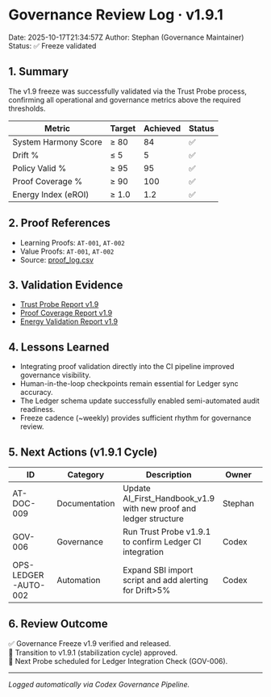 # Governance Review Log · v1.9.1
Date: 2025-10-17T21:34:57Z
Author: Stephan (Governance Maintainer)
Status: ✅ Freeze validated

## 1. Summary
The v1.9 freeze was successfully validated via the Trust Probe process, confirming all operational and governance metrics above the required thresholds.

| Metric | Target | Achieved | Status |
|---------|---------|-----------|---------|
| System Harmony Score | ≥ 80 | 84 | ✅ |
| Drift % | ≤ 5 | 5 | ✅ |
| Policy Valid % | ≥ 95 | 95 | ✅ |
| Proof Coverage % | ≥ 90 | 100 | ✅ |
| Energy Index (eROI) | ≥ 1.0 | 1.2 | ✅ |

## 2. Proof References
- Learning Proofs: `AT-001`, `AT-002`
- Value Proofs: `AT-001`, `AT-002`
- Source: [proof_log.csv](../logs/proofs/proof_log.csv)

## 3. Validation Evidence
- [Trust Probe Report v1.9](./trust_probe_report_v1.9.md)
- [Proof Coverage Report v1.9](./proof_coverage_report_v1.9.md)
- [Energy Validation Report v1.9](./energy_validation_report_v1.9.md)

## 4. Lessons Learned
- Integrating proof validation directly into the CI pipeline improved governance visibility.
- Human-in-the-loop checkpoints remain essential for Ledger sync accuracy.
- The Ledger schema update successfully enabled semi-automated audit readiness.
- Freeze cadence (~weekly) provides sufficient rhythm for governance review.

## 5. Next Actions (v1.9.1 Cycle)
| ID | Category | Description | Owner | Priority |
|----|-----------|-------------|--------|-----------|
| AT-DOC-009 | Documentation | Update AI_First_Handbook_v1.9 with new proof and ledger structure | Stephan | High |
| GOV-006 | Governance | Run Trust Probe v1.9.1 to confirm Ledger CI integration | Codex | High |
| OPS-LEDGER-AUTO-002 | Automation | Expand SBI import script and add alerting for Drift>5% | Codex | Medium |

## 6. Review Outcome
✅ Governance Freeze v1.9 verified and released.  
🧊 Transition to v1.9.1 (stabilization cycle) approved.  
🔄 Next Probe scheduled for Ledger Integration Check (GOV-006).

---

_Logged automatically via Codex Governance Pipeline._
